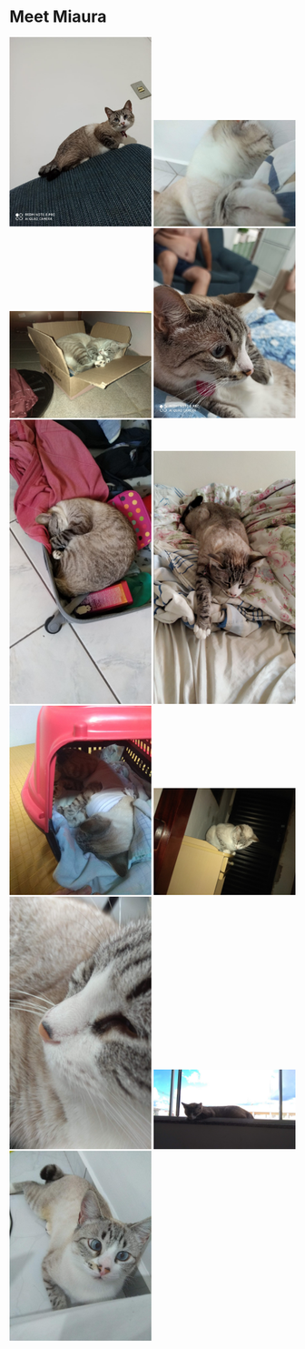 # Meet Miaura
<img src="miaura_1.jpg" width="250">
<img src="miaura_10.jpg" width="250">
<img src="miaura_11.jpg" width="250">
<img src="miaura_2.jpg" width="250">
<img src="miaura_3.jpg" width="250">
<img src="miaura_4.jpg" width="250">
<img src="miaura_5.jpg" width="250">
<img src="miaura_6.jpg" width="250">
<img src="miaura_7.jpg" width="250">
<img src="miaura_8.jpg" width="250">
<img src="miaura_9.jpg" width="250">
